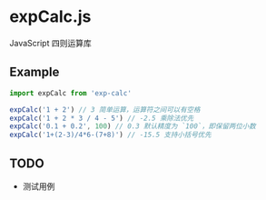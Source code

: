 # expCalc.js

JavaScript 四则运算库

## Example

```ts
import expCalc from 'exp-calc'

expCalc('1 + 2') // 3 简单运算，运算符之间可以有空格
expCalc('1 + 2 * 3 / 4 - 5') // -2.5 乘除法优先
expCalc('0.1 + 0.2', 100) // 0.3 默认精度为 `100`，即保留两位小数
expCalc('1+(2-3)/4*6-(7+8)') // -15.5 支持小括号优先
```

## TODO

- 测试用例
